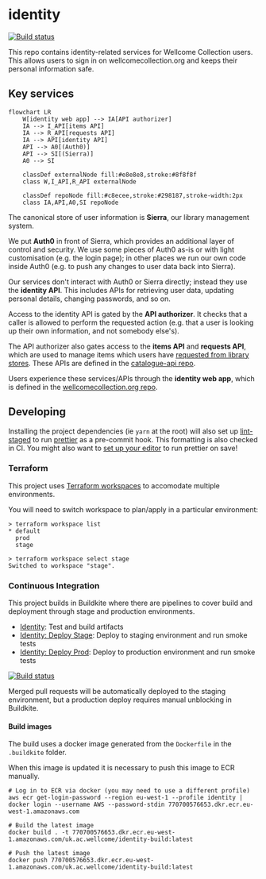 # identity

[![Build status](https://badge.buildkite.com/965e1197af1ac22887636ef8cbd4b5bba98e7ab656e42fa574.svg?branch=main)](https://buildkite.com/wellcomecollection/identity)

This repo contains identity-related services for Wellcome Collection users.
This allows users to sign in on wellcomecollection.org and keeps their personal information safe.



## Key services

```mermaid
flowchart LR
    W[identity web app] --> IA[API authorizer]
    IA --> I_API[items API]
    IA --> R_API[requests API]
    IA --> API[identity API]
    API --> A0[(Auth0)]
    API --> SI[(Sierra)]
    A0 --> SI

    classDef externalNode fill:#e8e8e8,stroke:#8f8f8f
    class W,I_API,R_API externalNode

    classDef repoNode fill:#c8ecee,stroke:#298187,stroke-width:2px
    class IA,API,A0,SI repoNode
```

The canonical store of user information is **Sierra**, our library management system.

We put **Auth0** in front of Sierra, which provides an additional layer of control and security.
We use some pieces of Auth0 as-is or with light customisation (e.g. the login page); in other places we run our own code inside Auth0 (e.g. to push any changes to user data back into Sierra).

Our services don't interact with Auth0 or Sierra directly; instead they use the **identity API**.
This includes APIs for retrieving user data, updating personal details, changing passwords, and so on.

Access to the identity API is gated by the **API authorizer**.
It checks that a caller is allowed to perform the requested action (e.g. that a user is looking up their own information, and not somebody else's).

The API authorizer also gates access to the **items API** and **requests API**, which are used to manage items which users have [requested from library stores][stores].
These APIs are defined in the [catalogue-api repo][api].

Users experience these services/APIs through the **identity web app**, which is defined in the [wellcomecollection.org repo](https://github.com/wellcomecollection/wellcomecollection.org).

[stores]: https://wellcomecollection.org/pages/X_2eexEAACQAZLBi
[api]: https://github.com/wellcomecollection/catalogue-api



## Developing

Installing the project dependencies (ie `yarn` at the root) will also set up [lint-staged](https://github.com/okonet/lint-staged) to run [prettier](https://prettier.io/) as a pre-commit hook. This formatting is also checked in CI. You might also want to [set up your editor](https://prettier.io/docs/en/editors.html) to run prettier on save!

### Terraform

This project uses [Terraform workspaces](https://www.terraform.io/docs/language/state/workspaces.html) to accomodate multiple environments.

You will need to switch workspace to plan/apply in a particular environment:

```
> terraform workspace list
* default
  prod
  stage

> terraform workspace select stage
Switched to workspace "stage".
```

### Continuous Integration

This project builds in Buildkite where there are pipelines to cover build and deployment through stage and production environments.

- [Identity](https://buildkite.com/wellcomecollection/identity): Test and build artifacts
- [Identity: Deploy Stage](https://buildkite.com/wellcomecollection/identity-deploy-stage): Deploy to staging environment and run smoke tests
- [Identity: Deploy Prod](https://buildkite.com/wellcomecollection/identity-deploy-prod): Deploy to production environment and run smoke tests

[![Build status](https://badge.buildkite.com/965e1197af1ac22887636ef8cbd4b5bba98e7ab656e42fa574.svg?branch=main)](https://buildkite.com/wellcomecollection/identity)

Merged pull requests will be automatically deployed to the staging environment, but a production deploy requires manual unblocking in Buildkite.

#### Build images

The build uses a docker image generated from the `Dockerfile` in the `.buildkite` folder.

When this image is updated it is necessary to push this image to ECR manually.

```
# Log in to ECR via docker (you may need to use a different profile)
aws ecr get-login-password --region eu-west-1 --profile identity | docker login --username AWS --password-stdin 770700576653.dkr.ecr.eu-west-1.amazonaws.com

# Build the latest image
docker build . -t 770700576653.dkr.ecr.eu-west-1.amazonaws.com/uk.ac.wellcome/identity-build:latest

# Push the latest image
docker push 770700576653.dkr.ecr.eu-west-1.amazonaws.com/uk.ac.wellcome/identity-build:latest
```
